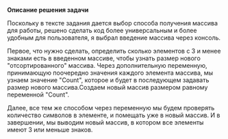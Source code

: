 **Описание решения задачи**

Поскольку в тексте задания дается выбор способа получения массива для работы, решено сделать код более универсальным и более удобным для пользователя, я выбрал введение массива через консоль.

Первое, что нужно сделать, определить сколько элементов с 3 и менее знаками  есть в введенном массиве, чтобы узнать размер нового "отсортированного" массива. Через дополнительную переменную, принимающую поочередно значения каждого элемента массива, мы узнаем значение "Count", которое и будет в последующем задавать размер нового массива.Создаем новый массив размером равному переменной "Count".

Далее, все тем же способом через переменную мы будем проверять количество символов в элементе, и помещать уже в новый массив. И в завершении, мы выводим новый массив, в котором все элементы имеют 3 или меньше знаков.
